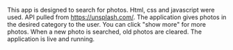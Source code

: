 This app is designed to search for photos.
Html, css and javascript were used. 
API pulled from https://unsplash.com/. 
The application gives photos in the desired category to the user. 
You can click "show more" for more photos.
When a new photo is searched, old photos are cleared. 
The application is live and running.
